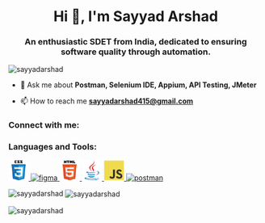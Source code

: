 <h1 align="center">Hi 👋, I'm Sayyad Arshad</h1>
<h3 align="center">An enthusiastic SDET from India, dedicated to ensuring software quality through automation.</h3>

<p align="left"> <img src="https://komarev.com/ghpvc/?username=sayyadarshad&label=Profile%20views&color=0e75b6&style=flat" alt="sayyadarshad" /> </p>

- 💬 Ask me about **Postman, Selenium IDE, Appium, API Testing, JMeter**

- 📫 How to reach me **sayyadarshad415@gmail.com**

<h3 align="left">Connect with me:</h3>
<p align="left">
</p>

<h3 align="left">Languages and Tools:</h3>
<p align="left"> <a href="https://www.w3schools.com/css/" target="_blank" rel="noreferrer"> <img src="https://raw.githubusercontent.com/devicons/devicon/master/icons/css3/css3-original-wordmark.svg" alt="css3" width="40" height="40"/> </a> <a href="https://www.figma.com/" target="_blank" rel="noreferrer"> <img src="https://www.vectorlogo.zone/logos/figma/figma-icon.svg" alt="figma" width="40" height="40"/> </a> <a href="https://www.w3.org/html/" target="_blank" rel="noreferrer"> <img src="https://raw.githubusercontent.com/devicons/devicon/master/icons/html5/html5-original-wordmark.svg" alt="html5" width="40" height="40"/> </a> <a href="https://www.java.com" target="_blank" rel="noreferrer"> <img src="https://raw.githubusercontent.com/devicons/devicon/master/icons/java/java-original.svg" alt="java" width="40" height="40"/> </a> <a href="https://developer.mozilla.org/en-US/docs/Web/JavaScript" target="_blank" rel="noreferrer"> <img src="https://raw.githubusercontent.com/devicons/devicon/master/icons/javascript/javascript-original.svg" alt="javascript" width="40" height="40"/> </a> <a href="https://postman.com" target="_blank" rel="noreferrer"> <img src="https://www.vectorlogo.zone/logos/getpostman/getpostman-icon.svg" alt="postman" width="40" height="40"/> </a> </p>

<p><img align="left" src="https://github-readme-stats.vercel.app/api/top-langs?username=sayyadarshad&show_icons=true&locale=en&layout=compact" alt="sayyadarshad" /></p>

<p>&nbsp;<img align="center" src="https://github-readme-stats.vercel.app/api?username=sayyadarshad&show_icons=true&locale=en" alt="sayyadarshad" /></p>

<p><img align="center" src="https://github-readme-streak-stats.herokuapp.com/?user=sayyadarshad&" alt="sayyadarshad" /></p>
